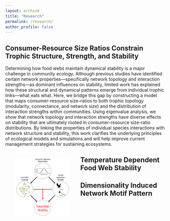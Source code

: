 ```yaml
---
layout: archive
title: "Research"
permalink: /research/
author_profile: false
---
```


## Consumer-Resource Size Ratios Constrain Trophic  Structure, Strength, and Stability

Determining how food webs maintain dynamical stability is a major challenge in community ecology. Although previous studies have identified certain network properties—specifically network topology and interaction strengths—as dominant influences on stability, limited work has explained how these structural and dynamical patterns emerge from individual trophic links—what eats what. Here, we bridge this gap by constructing a model that maps consumer-resource size-ratios to both trophic topology (modularity, connectance, and network size) and the distribution of interaction strengths within communities. Using eigenvalue analysis, we show that network topology and interaction strengths have diverse effects on stability that are ultimately rooted in consumer-resource size-ratio distributions. By linking the properties of individual species interactions with network structure and stability, this work clarifies the underlying principles of ecological models and simulations and will help improve current management strategies for sustaining ecosystems.

<img src='/images/schematic_diagram_size_stability_proj2.png' align="left" style="width:35%;height:35%;margin:20px 30px">

## Temperature Dependent Food Web Stability



## Dimensionality Induced Network Motif Pattern

